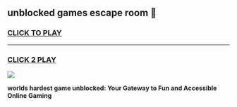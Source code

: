 
## unblocked games escape room 👋
<h3>
<a href="https://premium.freeplayer.one?title=unblocked_games_escape_room&ref=13F">CLICK TO PLAY</a></h3>
<hr>

<h3>
<a href="https://premium.freeplayer.one?title=unblocked_games_escape_room&ref=13F">CLICK 2 PLAY</a>
  
</h3>

<a href="https://premium.freeplayer.one?title=unblocked_games_escape_room&ref=12F/"><img src="https://clearcache.store/games.png"></a>


**worlds hardest game unblocked: Your Gateway to Fun and Accessible Online Gaming**
